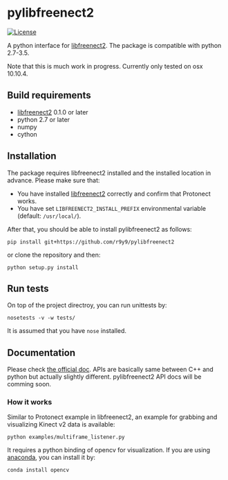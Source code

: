 # pylibfreenect2

[![License](http://img.shields.io/badge/license-MIT-brightgreen.svg?style=flat)](LICENSE.md)

A python interface for [libfreenect2](https://github.com/OpenKinect/libfreenect2). The package is compatible with python 2.7-3.5.

Note that this is much work in progress. Currently only tested on osx 10.10.4.

## Build requirements

- [libfreenect2](https://github.com/OpenKinect/libfreenect2) 0.1.0 or later
- python 2.7 or later
- numpy
- cython

## Installation

The package requires libfreenect2 installed and the installed location in advance. Please make sure that:

- You have installed [libfreenect2](https://github.com/OpenKinect/libfreenect2) correctly and confirm that Protonect works.
- You have set `LIBFREENECT2_INSTALL_PREFIX` environmental variable (default: `/usr/local/`).

After that, you should be able to install pylibfreenect2 as follows:

```
pip install git+https://github.com/r9y9/pylibfreenect2
```

or clone the repository and then:

```
python setup.py install
```

## Run tests

On top of the project directroy, you can run unittests by:

```
nosetests -v -w tests/
```

It is assumed that you have `nose` installed.

## Documentation

Please check [the official doc](https://openkinect.github.io/libfreenect2/). APIs are basically same between C++ and python but actually slightly different. pylibfreenect2 API docs will be comming soon.  


### How it works

Similar to Protonect example in libfreenect2, an example for grabbing and visualizing Kinect v2 data is available:

```
python examples/multiframe_listener.py
```

It requires a python binding of opencv for visualization. If you are using [anaconda](https://www.continuum.io/), you can install it by:

```
conda install opencv
```
